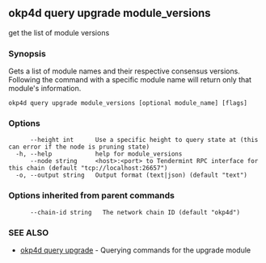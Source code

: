 ## okp4d query upgrade module_versions

get the list of module versions

### Synopsis

Gets a list of module names and their respective consensus versions.
Following the command with a specific module name will return only
that module's information.

```
okp4d query upgrade module_versions [optional module_name] [flags]
```

### Options

```
      --height int      Use a specific height to query state at (this can error if the node is pruning state)
  -h, --help            help for module_versions
      --node string     <host>:<port> to Tendermint RPC interface for this chain (default "tcp://localhost:26657")
  -o, --output string   Output format (text|json) (default "text")
```

### Options inherited from parent commands

```
      --chain-id string   The network chain ID (default "okp4d")
```

### SEE ALSO

* [okp4d query upgrade](okp4d_query_upgrade.md)	 - Querying commands for the upgrade module

